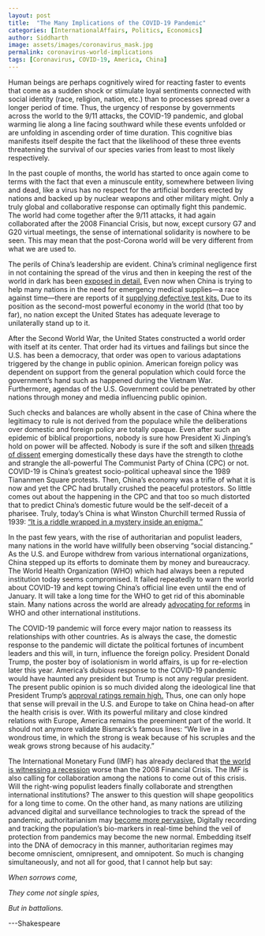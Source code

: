 ```yaml
---
layout: post
title:  "The Many Implications of the COVID-19 Pandemic"
categories: [InternationalAffairs, Politics, Economics]
author: Siddharth
image: assets/images/coronavirus_mask.jpg
permalink: coronavirus-world-implications
tags: [Coronavirus, COVID-19, America, China]
---
```

Human beings are perhaps cognitively wired for reacting faster to events that come as a sudden shock or stimulate loyal sentiments connected with social identity (race, religion, nation, etc.) than to processes spread over a longer period of time. Thus, the urgency of response by governments across the world to the 9/11 attacks, the COVID-19 pandemic, and global warming lie along a line facing southward while these events unfolded or are unfolding in ascending order of time duration. This cognitive bias manifests itself despite the fact that the likelihood of these three events threatening the survival of our species varies from least to most likely respectively.

In the past couple of months, the world has started to once again come to terms with the fact that even a minuscule entity, somewhere between living and dead, like a virus has no respect for the artificial borders erected by nations and backed up by nuclear weapons and other military might. Only a truly global and collaborative response can optimally fight this pandemic. The world had come together after the 9/11 attacks, it had again collaborated after the 2008 Financial Crisis, but now, except cursory G7 and G20 virtual meetings, the sense of international solidarity is nowhere to be seen. This may mean that the post-Corona world will be very different from what we are used to.

The perils of China&rsquo;s leadership are evident. China&rsquo;s criminal negligence first in not containing the spread of the virus and then in keeping the rest of the world in dark has been <a href="https://www.eurasiareview.com/16032020-coronavirus-china-falters-and-the-world-suffers-oped/">exposed in detail.</a> Even now when China is trying to help many nations in the need for emergency medical supplies&mdash;a race against time&mdash;there are reports of it <a href="https://www.taiwannews.com.tw/en/news/3905575">supplying defective test kits.</a> Due to its position as the second-most powerful economy in the world (that too by far), no nation except the United States has adequate leverage to unilaterally stand up to it.

After the Second World War, the United States constructed a world order with itself at its center. That order had its virtues and failings but since the U.S. has been a democracy, that order was open to various adaptations triggered by the change in public opinion. American foreign policy was dependent on support from the general population which could force the government&rsquo;s hand such as happened during the Vietnam War. Furthermore, agendas of the U.S. Government could be penetrated by other nations through money and media influencing public opinion.&nbsp;

Such checks and balances are wholly absent in the case of China where the legitimacy to rule is not derived from the populace while the deliberations over domestic and foreign policy are totally opaque. Even after such an epidemic of biblical proportions, nobody is sure how President Xi Jinping&rsquo;s hold on power will be affected. Nobody is sure if the soft and silken <a href="https://www.nytimes.com/2020/03/03/opinion/coronavirus-china-xi-jinping.html">threads of dissent</a> emerging domestically these days have the strength to clothe and strangle the all-powerful The Communist Party of China (CPC) or not. COVID-19 is China&rsquo;s greatest socio-political upheaval since the 1989 Tiananmen Square protests. Then, China&rsquo;s economy was a trifle of what it is now and yet the CPC had brutally crushed the peaceful protestors. So little comes out about the happening in the CPC and that too so much distorted that to predict China&rsquo;s domestic future would be the self-deceit of a pharisee. Truly, today&rsquo;s China is what Winston Churchill termed Russia of 1939: <a href="http://www.churchill-society-london.org.uk/RusnEnig.html">&ldquo;It is a riddle wrapped in a mystery inside an enigma.&rdquo;</a>

In the past few years, with the rise of authoritarian and populist leaders, many nations in the world have willfully been observing &ldquo;social distancing.&rdquo; As the U.S. and Europe withdrew from various international organizations, China stepped up its efforts to dominate them by money and bureaucracy. The World Health Organization (WHO) which had always been a reputed institution today seems compromised. It failed repeatedly to warn the world about COVID-19 and kept towing China&rsquo;s official line even until the end of January. It will take a long time for the WHO to get rid of this abominable stain. Many nations across the world are already <a href="https://theprint.in/opinion/why-modi-trump-others-are-angry-at-whos-handling-of-covid-19-crisis/390264/">advocating for reforms</a> in WHO and other international institutions.

The COVID-19 pandemic will force every major nation to reassess its relationships with other countries. As is always the case, the domestic response to the pandemic will dictate the political fortunes of incumbent leaders and this will, in turn, influence the foreign policy. President Donald Trump, the poster boy of isolationism in world affairs, is up for re-election later this year. America&rsquo;s dubious response to the COVID-19 pandemic would have haunted any president but Trump is not any regular president. The present public opinion is so much divided along the ideological line that President Trump&rsquo;s <a href="https://www.usatoday.com/story/news/politics/elections/2020/03/29/coronavirus-what-could-trumps-jump-approval-rating-mean-november/5078347002/">approval ratings remain high.</a> Thus, one can only hope that sense will prevail in the U.S. and Europe to take on China head-on after the health crisis is over. With its powerful military and close kindred relations with Europe, America remains the preeminent part of the world. It should not anymore validate Bismarck&rsquo;s famous lines: &ldquo;We live in a wondrous time, in which the strong is weak because of his scruples and the weak grows strong because of his audacity.&rdquo;

The International Monetary Fund (IMF) has already declared that <a href="https://www.businessinsider.com/imf-global-economy-outlook-recession-coronavirus-international-cooperation-needed-chief-2020-3">the world is witnessing a recession</a> worse than the 2008 Financial Crisis. The IMF is also calling for collaboration among the nations to come out of this crisis. Will the right-wing populist leaders finally collaborate and strengthen international institutions? The answer to this question will shape geopolitics for a long time to come. On the other hand, as many nations are utilizing advanced digital and surveillance technologies to track the spread of the pandemic, authoritarianism may <a href="https://www.ft.com/content/19d90308-6858-11ea-a3c9-1fe6fedcca75?segmentid=acee4131-99c2-09d3-a635-873e61754ec6">become more pervasive.</a> Digitally recording and tracking the population&rsquo;s bio-markers in real-time behind the veil of protection from pandemics may become the new normal. Embedding itself into the DNA of democracy in this manner, authoritarian regimes may become omniscient, omnipresent, and omnipotent. So much is changing simultaneously, and not all for good, that I cannot help but say:

<em>When sorrows come,</em>

<em>They come not single spies,</em>

<em>But in battalions.</em>

---Shakespeare